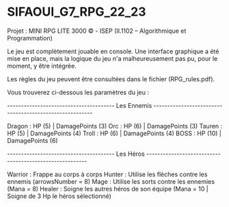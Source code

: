 # SIFAOUI_G7_RPG_22_23
Projet : MINI RPG LITE 3000 © - ISEP (II.1102 – Algorithmique et Programmation)


Le jeu est complètement jouable en console.
Une interface graphique a été mise en place, mais la logique du jeu n'a malheureusement pas pu, pour le moment, y être intégrée.

Les règles du jeu peuvent être consultées dans le fichier (RPG_rules.pdf).

Vous trouverez ci-dessous les paramètres du jeu : 

--------------------------------------- Les Ennemis --------------------------------------------------------

Dragon : HP (5) | DamagePoints (3)
Orc : HP (6) | DamagePoints (3)
Tauren : HP (5) | DamagePoints (4)
Troll : HP (6) | DamagePoints (4)
BOSS : HP (10) | DamagePoints (6)

--------------------------------------- Les Héros --------------------------------------------------------

Warrior : Frappe au corps à corps
Hunter : Utilise les flèches contre les ennemis (arrowsNumber = 8)
Mage : Utilise les sorts contre les ennemies (Mana = 8)
Healer : Soigne les autres héros de son équipe (Mana = 10 | Soigne de 3 Hp le héros sélectionné)
